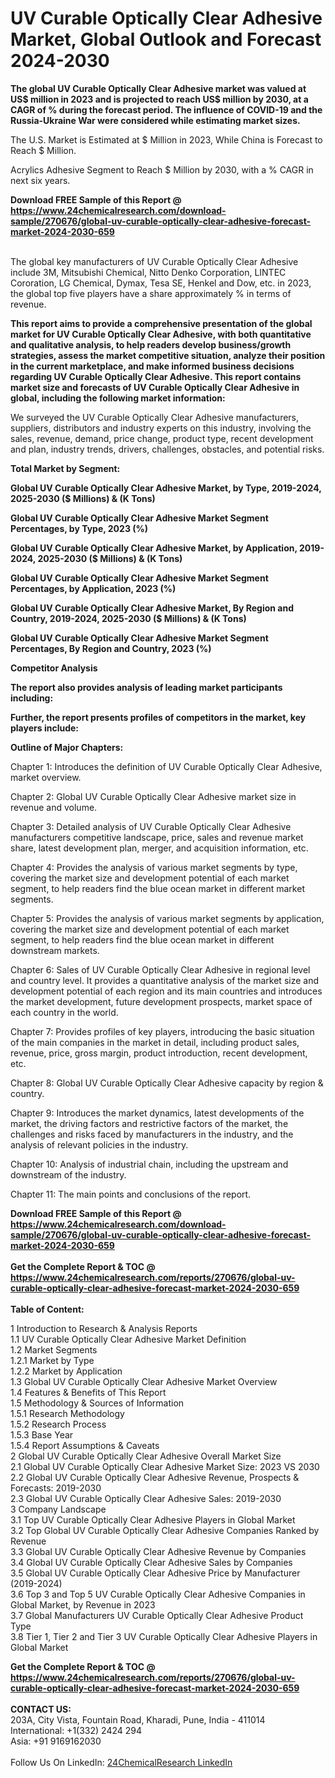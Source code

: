 <h1>UV Curable Optically Clear Adhesive Market, Global Outlook and Forecast 2024-2030</h1><p><strong>The global UV Curable Optically Clear Adhesive market was valued at US$ million in 2023 and is projected to reach US$ million by 2030, at a CAGR of % during the forecast period. The influence of COVID-19 and the Russia-Ukraine War were considered while estimating market sizes.</strong></p><p>
The U.S. Market is Estimated at $ Million in 2023, While China is Forecast to Reach $ Million.</p><p>
Acrylics Adhesive Segment to Reach $ Million by 2030, with a % CAGR in next six years.</p><div><b>Download FREE Sample of this Report @ 
            <a href="https://www.24chemicalresearch.com/download-sample/270676/global-uv-curable-optically-clear-adhesive-forecast-market-2024-2030-659">
            https://www.24chemicalresearch.com/download-sample/270676/global-uv-curable-optically-clear-adhesive-forecast-market-2024-2030-659</a></b></div><br><p>
The global key manufacturers of UV Curable Optically Clear Adhesive include 3M, Mitsubishi Chemical, Nitto Denko Corporation, LINTEC Cororation, LG Chemical, Dymax, Tesa SE, Henkel and Dow, etc. in 2023, the global top five players have a share approximately % in terms of revenue.</p><p>
<strong>This report aims to provide a comprehensive presentation of the global market for UV Curable Optically Clear Adhesive, with both quantitative and qualitative analysis, to help readers develop business/growth strategies, assess the market competitive situation, analyze their position in the current marketplace, and make informed business decisions regarding UV Curable Optically Clear Adhesive. This report contains market size and forecasts of UV Curable Optically Clear Adhesive in global, including the following market information:</strong></p><p>
</p><p>
</p><p>We surveyed the UV Curable Optically Clear Adhesive manufacturers, suppliers, distributors and industry experts on this industry, involving the sales, revenue, demand, price change, product type, recent development and plan, industry trends, drivers, challenges, obstacles, and potential risks.</p><p>
<strong>Total Market by Segment:</strong></p><p>
<strong>Global UV Curable Optically Clear Adhesive Market, by Type, 2019-2024, 2025-2030 ($ Millions) &amp; (K Tons)</strong></p><p>
<strong>Global UV Curable Optically Clear Adhesive Market Segment Percentages, by Type, 2023 (%)</strong></p><p>
</p><p>
<strong>Global UV Curable Optically Clear Adhesive Market, by Application, 2019-2024, 2025-2030 ($ Millions) &amp; (K Tons)</strong></p><p>
<strong>Global UV Curable Optically Clear Adhesive Market Segment Percentages, by Application, 2023 (%)</strong></p><p>
</p><p>
<strong>Global UV Curable Optically Clear Adhesive Market, By Region and Country, 2019-2024, 2025-2030 ($ Millions) &amp; (K Tons)</strong></p><p>
<strong>Global UV Curable Optically Clear Adhesive Market Segment Percentages, By Region and Country, 2023 (%)</strong></p><p>
</p><p>
<strong>Competitor Analysis</strong></p><p>
<strong>The report also provides analysis of leading market participants including:</strong></p><p>
</p><p>
<strong>Further, the report presents profiles of competitors in the market, key players include:</strong></p><p>
</p><p>
<strong>Outline of Major Chapters:</strong></p><p>
</p><p>Chapter 1: Introduces the definition of UV Curable Optically Clear Adhesive, market overview.</p><p>
Chapter 2: Global UV Curable Optically Clear Adhesive market size in revenue and volume.</p><p>
Chapter 3: Detailed analysis of UV Curable Optically Clear Adhesive manufacturers competitive landscape, price, sales and revenue market share, latest development plan, merger, and acquisition information, etc.</p><p>
Chapter 4: Provides the analysis of various market segments by type, covering the market size and development potential of each market segment, to help readers find the blue ocean market in different market segments.</p><p>
Chapter 5: Provides the analysis of various market segments by application, covering the market size and development potential of each market segment, to help readers find the blue ocean market in different downstream markets.</p><p>
Chapter 6: Sales of UV Curable Optically Clear Adhesive in regional level and country level. It provides a quantitative analysis of the market size and development potential of each region and its main countries and introduces the market development, future development prospects, market space of each country in the world.</p><p>
Chapter 7: Provides profiles of key players, introducing the basic situation of the main companies in the market in detail, including product sales, revenue, price, gross margin, product introduction, recent development, etc.</p><p>
Chapter 8: Global UV Curable Optically Clear Adhesive capacity by region &amp; country.</p><p>
Chapter 9: Introduces the market dynamics, latest developments of the market, the driving factors and restrictive factors of the market, the challenges and risks faced by manufacturers in the industry, and the analysis of relevant policies in the industry.</p><p>
Chapter 10: Analysis of industrial chain, including the upstream and downstream of the industry.</p><p>
Chapter 11: The main points and conclusions of the report.</p><div><b>Download FREE Sample of this Report @ 
            <a href="https://www.24chemicalresearch.com/download-sample/270676/global-uv-curable-optically-clear-adhesive-forecast-market-2024-2030-659">
            https://www.24chemicalresearch.com/download-sample/270676/global-uv-curable-optically-clear-adhesive-forecast-market-2024-2030-659</a></b></div><br><div><b>Get the Complete Report & TOC @ 
            <a href="https://www.24chemicalresearch.com/reports/270676/global-uv-curable-optically-clear-adhesive-forecast-market-2024-2030-659">
            https://www.24chemicalresearch.com/reports/270676/global-uv-curable-optically-clear-adhesive-forecast-market-2024-2030-659</a></b></div><br>
            <b>Table of Content:</b><p>1 Introduction to Research & Analysis Reports<br />
    1.1 UV Curable Optically Clear Adhesive Market Definition<br />
    1.2 Market Segments<br />
        1.2.1 Market by Type<br />
        1.2.2 Market by Application<br />
    1.3 Global UV Curable Optically Clear Adhesive Market Overview<br />
    1.4 Features & Benefits of This Report<br />
    1.5 Methodology & Sources of Information<br />
        1.5.1 Research Methodology<br />
        1.5.2 Research Process<br />
        1.5.3 Base Year<br />
        1.5.4 Report Assumptions & Caveats<br />
2 Global UV Curable Optically Clear Adhesive Overall Market Size<br />
    2.1 Global UV Curable Optically Clear Adhesive Market Size: 2023 VS 2030<br />
    2.2 Global UV Curable Optically Clear Adhesive Revenue, Prospects & Forecasts: 2019-2030<br />
    2.3 Global UV Curable Optically Clear Adhesive Sales: 2019-2030<br />
3 Company Landscape<br />
    3.1 Top UV Curable Optically Clear Adhesive Players in Global Market<br />
    3.2 Top Global UV Curable Optically Clear Adhesive Companies Ranked by Revenue<br />
    3.3 Global UV Curable Optically Clear Adhesive Revenue by Companies<br />
    3.4 Global UV Curable Optically Clear Adhesive Sales by Companies<br />
    3.5 Global UV Curable Optically Clear Adhesive Price by Manufacturer (2019-2024)<br />
    3.6 Top 3 and Top 5 UV Curable Optically Clear Adhesive Companies in Global Market, by Revenue in 2023<br />
    3.7 Global Manufacturers UV Curable Optically Clear Adhesive Product Type<br />
    3.8 Tier 1, Tier 2 and Tier 3 UV Curable Optically Clear Adhesive Players in Global Market<br />
    </p><div><b>Get the Complete Report & TOC @ 
            <a href="https://www.24chemicalresearch.com/reports/270676/global-uv-curable-optically-clear-adhesive-forecast-market-2024-2030-659">
            https://www.24chemicalresearch.com/reports/270676/global-uv-curable-optically-clear-adhesive-forecast-market-2024-2030-659</a></b></div><br><b>CONTACT US:</b><br>
            203A, City Vista, Fountain Road, Kharadi, Pune, India - 411014<br>
            International: +1(332) 2424 294<br>
            Asia: +91 9169162030 <br><br>
            Follow Us On LinkedIn: <a href="https://www.linkedin.com/company/24chemicalresearch/">24ChemicalResearch LinkedIn</a>